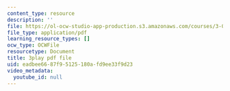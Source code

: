 ```yaml
---
content_type: resource
description: ''
file: https://ol-ocw-studio-app-production.s3.amazonaws.com/courses/3-091-introduction-to-solid-state-chemistry-fall-2018/eadbee6687f95125180afd9ee33f9d23_OMFpHmfC1pY.pdf
file_type: application/pdf
learning_resource_types: []
ocw_type: OCWFile
resourcetype: Document
title: 3play pdf file
uid: eadbee66-87f9-5125-180a-fd9ee33f9d23
video_metadata:
  youtube_id: null
---
```

